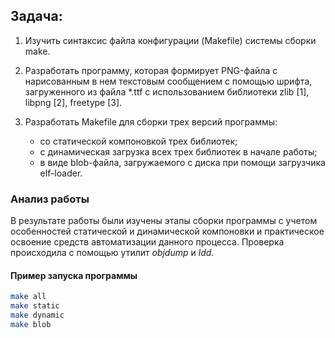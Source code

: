 ## **Задача:** 
1. Изучить синтаксис файла конфигурации (Makefile) системы сборки make.

2. Разработать программу, которая формирует PNG-файла с нарисованным в нем текстовым сообщением с помощью шрифта, загруженного из файла *.ttf с использованием библиотеки zlib [1], libpng [2], freetype [3].

3. Разработать Makefile для сборки трех версий программы:

	- со статической компоновкой трех библиотек;
	- с динамическая загрузка всех трех библиотек в начале работы;
	- в виде blob-файла, загружаемого с диска при помощи загрузчика elf-loader.

### Анализ работы
В результате работы были изучены этапы сборки программы с учетом особенностей статической и динамической компоновки и практическое освоение средств автоматизации данного процесса. Проверка происходила с помощью утилит *objdump* и *ldd*.

#### Пример запуска программы
```bash
make all
make static
make dynamic
make blob
```
